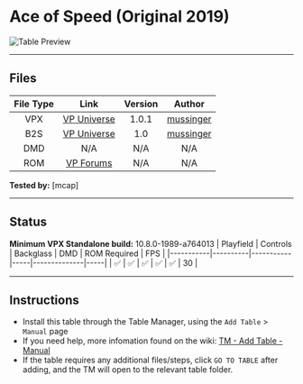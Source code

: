 # Ace of Speed (Original 2019)

![Table Preview](../../images/vpx-aceofspeed-preview.png)

---

## Files
| File Type | Link | Version | Author |
|:---------:|:----:|:-------:|:------:|
| VPX | [VP Universe](https://vpuniverse.com/files/file/6253-ace-of-speed/) | 1.0.1 | [mussinger](https://vpuniverse.com/profile/25802-mussinger/) |
| B2S | [VP Universe](https://vpuniverse.com/files/file/6246-ace-of-speed-b2s/) | 1.0 | [mussinger](https://vpuniverse.com/profile/25802-mussinger/) |
| DMD | N/A | N/A | N/A |
| ROM | [VP Forums](https://www.vpforums.org/index.php?app=downloads&showfile=933) | N/A | N/A |

**Tested by:** [mcap]

---

## Status 
**Minimum VPX Standalone build:** 10.8.0-1989-a764013
| Playfield | Controls | Backglass | DMD | ROM Required | FPS | 
|-----------|----------|-----------|-----|--------------|-----|
| :white_check_mark: | :white_check_mark: | :white_check_mark: | :white_check_mark: | :white_check_mark: | 30 |

---

## Instructions

- Install this table through the Table Manager, using the `Add Table` > `Manual` page
- If you need help, more infomation found on the wiki: [TM - Add Table - Manual](https://github.com/LegendsUnchained/vpx-standalone-alp4k/wiki/%5B04%5D-%F0%9F%A7%A1-TM-%E2%80%90-Other-Features#add-table---manual)
- If the table requires any additional files/steps, click `GO TO TABLE` after adding, and the TM will open to the relevant table folder.

